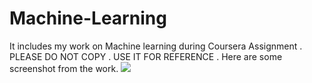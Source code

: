 # Machine-Learning
It includes my work on Machine learning during Coursera Assignment .
PLEASE DO NOT COPY . USE IT FOR REFERENCE .
Here are some screenshot from the work.
<img src="https://suubh.github.io/Machine-Learning/Screenshot(142).png">
